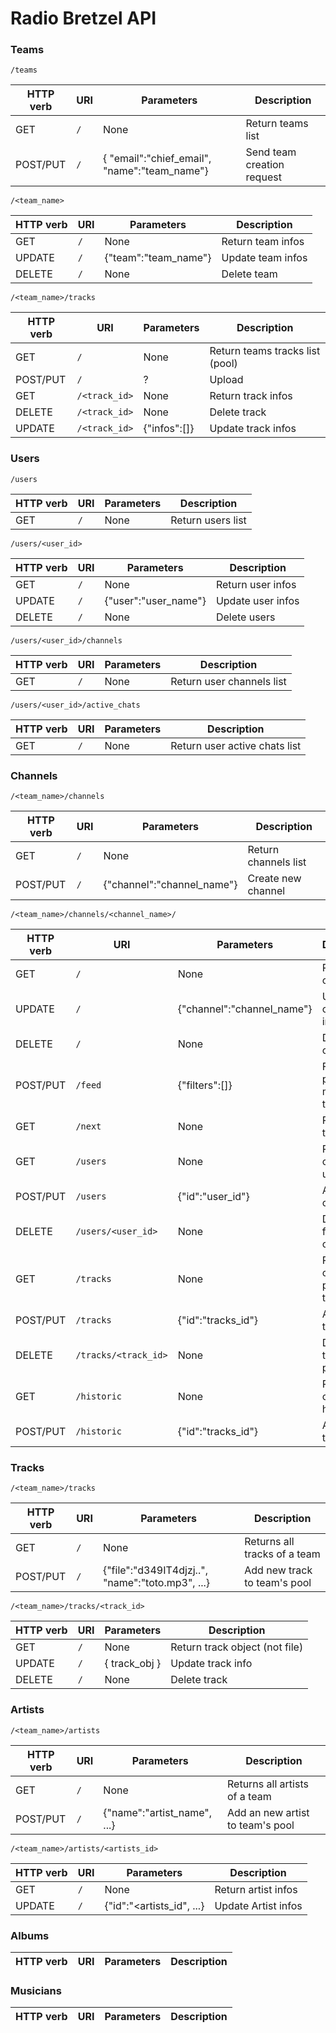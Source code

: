 # Radio Bretzel API
### Teams
`/teams`

HTTP verb | URI | Parameters | Description
----------|-----|------------|------------
GET | `/` | None | Return teams list
POST/PUT | `/` | { "email":"chief_email", "name":"team_name"} | Send team creation request

`/<team_name>`

HTTP verb | URI | Parameters | Description
----------|-----|------------|------------
GET | `/` | None | Return team infos
UPDATE | `/` | {"team":"team_name"} | Update team infos
DELETE | `/` | None | Delete team

`/<team_name>/tracks`

HTTP verb | URI | Parameters | Description
----------|-----|------------|------------
GET | `/` | None | Return teams tracks list (pool)
POST/PUT | `/` | ? | Upload
GET | `/<track_id>` | None | Return track infos
DELETE | `/<track_id>` | None | Delete track
UPDATE | `/<track_id>` | {"infos":[]} | Update track infos


### Users
`/users`

HTTP verb | URI | Parameters | Description
----------|-----|------------|------------
GET | `/` | None | Return users list

`/users/<user_id>`

HTTP verb | URI | Parameters | Description
----------|-----|------------|------------
GET | `/` | None | Return user infos
UPDATE | `/` | {"user":"user_name"} | Update user infos
DELETE | `/` | None | Delete users

`/users/<user_id>/channels`

HTTP verb | URI | Parameters | Description
----------|-----|------------|------------
GET | `/` | None | Return user channels list

`/users/<user_id>/active_chats`

HTTP verb | URI | Parameters | Description
----------|-----|------------|------------
GET | `/` | None | Return user active chats list

### Channels
`/<team_name>/channels`

HTTP verb | URI | Parameters | Description
----------|-----|------------|------------
GET | `/` | None | Return channels list
POST/PUT | `/` | {"channel":"channel_name"} | Create new channel

`/<team_name>/channels/<channel_name>/`

HTTP verb | URI | Parameters | Description
----------|-----|------------|------------
GET | `/` | None | Return channel
UPDATE | `/` | {"channel":"channel_name"} | Update channel infos
DELETE | `/` | None | Delete channel
POST/PUT | `/feed` | {"filters":[]} | Feed playlist with matching team tracks
GET | `/next` | None | Return next track path
GET | `/users` | None | Return channel users
POST/PUT | `/users` | {"id":"user_id"}  | Add user to channel
DELETE | `/users/<user_id>` | None | Delete user from channel
GET | `/tracks` | None | Return channel playlist tracks
POST/PUT | `/tracks` | {"id":"tracks_id"}  | Add track to playlist
DELETE | `/tracks/<track_id>` | None | Delete track from playlist
GET | `/historic` | None | Return channel historic
POST/PUT | `/historic` | {"id":"tracks_id"} | Add track to historic

<!-- GET | `/tags` | None | Get channel tags list
POST/PUT | `/tags` | {"tag":"string"} | Get channel tags list
DELETE | `/tags/<tag_id>` | None | Delete one tag from channel tags list -->

### Tracks
`/<team_name>/tracks`

HTTP verb | URI | Parameters | Description
----------|-----|------------|------------
GET | `/` | None | Returns all tracks of a team
POST/PUT | `/` | {"file":"d349IT4djzj..", "name":"toto.mp3", ...} | Add new track to team's pool

`/<team_name>/tracks/<track_id>`

HTTP verb | URI | Parameters | Description
----------|-----|------------|------------
GET | `/` | None | Return track object (not file)
UPDATE | `/` | { track_obj } | Update track info
DELETE | `/` | None | Delete track

### Artists
`/<team_name>/artists`

HTTP verb | URI | Parameters | Description
----------|-----|------------|------------
GET | `/` | None | Returns all artists of a team
POST/PUT | `/` | {"name":"artist_name", ...} | Add an new artist to team's pool

`/<team_name>/artists/<artists_id>`

HTTP verb | URI | Parameters | Description
----------|-----|------------|------------
GET | `/` | None | Return artist infos
UPDATE | `/` | {"id":"<artists_id", ...} | Update Artist infos


### Albums
HTTP verb | URI | Parameters | Description
----------|-----|------------|------------

### Musicians
HTTP verb | URI | Parameters | Description
----------|-----|------------|------------
